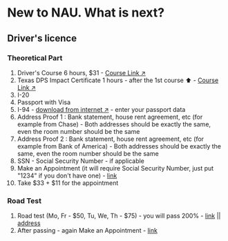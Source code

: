 # New to NAU. What is next?
## Driver's licence
### Theoretical Part
1. Driver's Course 6 hours, $31 - [Course Link ↗️](https://www.idrivesafely.com/drivers-ed/texas/adult-driver-education/?utm_source=google&utm_medium=cpc&utm_campaign=9304522507&utm_term=i%20drive%20safely)
2. Texas DPS Impact Certificate 1 hours - after the 1st course ⬆️ - [Course Link ↗️](https://impacttexasdrivers.dps.texas.gov/ITAD/Profile/Signup.aspx)
3. I-20
4. Passport with Visa
5. I-94 - [download from internet ↗️](https://i94.cbp.dhs.gov/I94/#/recent-search) - enter your passport data
6. Address Proof 1 : Bank statement, house rent agreement, etc (for example from Chase) - Both addresses should be exactly the same, even the room number should be the same
7. Address Proof 2 : Bank statement, house rent agreement, etc (for example from Bank of America) - Both addresses should be exactly the same, even the room number should be the same
8. SSN - Social Security Number - if applicable
9. Make an Appointment (it will require Social Security Number, just put "1234" if you don't have one) - [link](https://public.txdpsscheduler.com/)
10. Take $33 + $11 for the appointment
### Road Test
1. Road test (Mo, Fr - $50, Tu, We, Th - $75) - you will pass 200% - [link](https://111drivingschool.com/contact-us/) || [address](https://www.google.com/maps/dir//4231+Cook+Rd+Houston,+TX+77072/@29.7115164,-95.5960709,10z/data=!4m5!4m4!1m0!1m2!1m1!1s0x8640dd03809b41c9:0x95ea217f87a1e5d8)
2. After passing - again Make an Appointment - [link](https://public.txdpsscheduler.com/)
